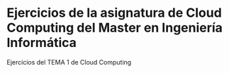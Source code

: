 Ejercicios de la asignatura de Cloud Computing del Master en Ingeniería Informática
===================================================================================

Ejercicios del TEMA 1 de Cloud Computing